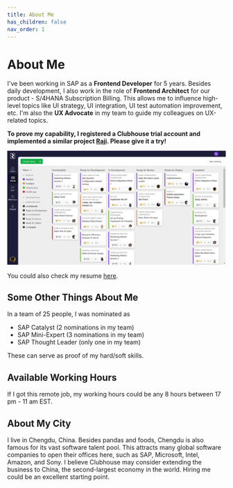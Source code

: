 ```yaml
---
title: About Me
has_children: false
nav_order: 1
---
```


# About Me
I've been working in SAP as a **Frontend Developer** for 5 years. Besides daily development, I also work in the role of **Frontend Architect** for our product - S/4HANA Subscription Billing. This allows me to influence high-level topics like UI strategy, UI integration, UI test automation improvement, etc. I'm also the **UX Advocate** in my team to guide my colleagues on UX-related topics.

**To prove my capability, I registered a Clubhouse trial account and implemented a similar project [Raji](https://cwang1221.github.io/docs/raji/raji.html). Please give it a try!**

![Raji](https://raw.githubusercontent.com/cwang1221/cwang1221.github.io/main/images/raji-stories.png)

You could also check my resume [here](https://cwang1221.github.io/online-cv/).

## Some Other Things About Me
In a team of 25 people, I was nominated as
- SAP Catalyst (2 nominations in my team)
- SAP Mini-Expert (3 nominations in my team)
- SAP Thought Leader (only one in my team)

These can serve as proof of my hard/soft skills.

## Available Working Hours
If I got this remote job, my working hours could be any 8 hours between 17 pm - 11 am EST.

## About My City
I live in Chengdu, China. Besides pandas and foods, Chengdu is also famous for its vast software talent pool. This attracts many global software companies to open their offices here, such as SAP, Microsoft, Intel, Amazon, and Sony. I believe Clubhouse may consider extending the business to China, the second-largest economy in the world. Hiring me could be an excellent starting point. 


